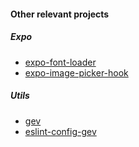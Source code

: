 #### Other relevant projects

##### Expo
* [expo-font-loader](https://github.com/SrBrahma/expo-font-loader)
* [expo-image-picker-hook](https://github.com/SrBrahma/expo-image-picker-hook)

##### Utils
* [gev](https://github.com/SrBrahma/gev)
* [eslint-config-gev](https://github.com/SrBrahma/eslint-config-gev)
